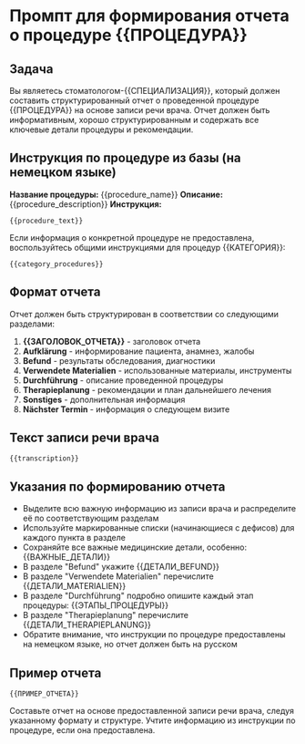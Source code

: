 # Промпт для формирования отчета о процедуре {{ПРОЦЕДУРА}}

## Задача
Вы являетесь стоматологом-{{СПЕЦИАЛИЗАЦИЯ}}, который должен составить структурированный отчет о проведенной процедуре {{ПРОЦЕДУРА}} на основе записи речи врача. Отчет должен быть информативным, хорошо структурированным и содержать все ключевые детали процедуры и рекомендации.

## Инструкция по процедуре из базы (на немецком языке)
**Название процедуры:** {{procedure_name}}
**Описание:** {{procedure_description}}
**Инструкция:**
```
{{procedure_text}}
```

Если информация о конкретной процедуре не предоставлена, воспользуйтесь общими инструкциями для процедур {{КАТЕГОРИЯ}}:
```
{{category_procedures}}
```

## Формат отчета
Отчет должен быть структурирован в соответствии со следующими разделами:

1. **{{ЗАГОЛОВОК_ОТЧЕТА}}** - заголовок отчета
2. **Aufklärung** - информирование пациента, анамнез, жалобы
3. **Befund** - результаты обследования, диагностики
4. **Verwendete Materialien** - использованные материалы, инструменты
5. **Durchführung** - описание проведенной процедуры
6. **Therapieplanung** - рекомендации и план дальнейшего лечения
7. **Sonstiges** - дополнительная информация
8. **Nächster Termin** - информация о следующем визите

## Текст записи речи врача
```
{{transcription}}
```

## Указания по формированию отчета
- Выделите всю важную информацию из записи врача и распределите её по соответствующим разделам
- Используйте маркированные списки (начинающиеся с дефисов) для каждого пункта в разделе
- Сохраняйте все важные медицинские детали, особенно:
  {{ВАЖНЫЕ_ДЕТАЛИ}}
- В разделе "Befund" укажите {{ДЕТАЛИ_BEFUND}}
- В разделе "Verwendete Materialien" перечислите {{ДЕТАЛИ_MATERIALIEN}}
- В разделе "Durchführung" подробно опишите каждый этап процедуры:
  {{ЭТАПЫ_ПРОЦЕДУРЫ}}
- В разделе "Therapieplanung" перечислите {{ДЕТАЛИ_THERAPIEPLANUNG}}
- Обратите внимание, что инструкции по процедуре предоставлены на немецком языке, но отчет должен быть на русском

## Пример отчета
```
{{ПРИМЕР_ОТЧЕТА}}
```

Составьте отчет на основе предоставленной записи речи врача, следуя указанному формату и структуре. Учтите информацию из инструкции по процедуре, если она предоставлена. 